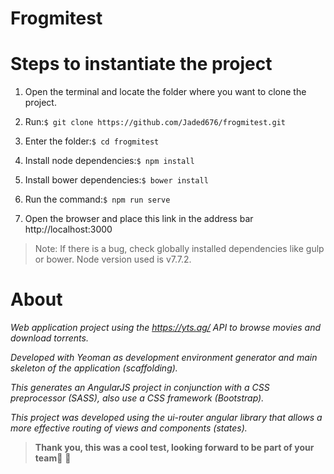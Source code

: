 # Frogmitest

# Steps to instantiate the project

1. Open the terminal and locate the folder where you want to clone the project.

2. Run:```$ git clone https://github.com/Jaded676/frogmitest.git```

3. Enter the folder:```$ cd frogmitest```

4. Install node dependencies:```$ npm install```

5. Install bower dependencies:```$ bower install```

6. Run the command:```$ npm run serve```

7. Open the browser and place this link in the address bar http://localhost:3000

> Note: If there is a bug, check globally installed dependencies like gulp or bower. Node version used is v7.7.2.

# About

_Web application project using the https://yts.ag/ API to browse movies and download torrents._

_Developed with Yeoman as development environment generator and main skeleton of the application (scaffolding)._

_This generates an AngularJS project in conjunction with a CSS preprocessor (SASS), also use a CSS framework (Bootstrap)._

_This project was developed using the ui-router angular library that allows a more effective routing of views and components (states)._


> **Thank you, this was a cool test, looking forward to be part of your team**:metal: :tada:
